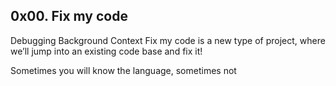 ## 0x00. Fix my code
Debugging
Background Context
Fix my code is a new type of project, where we’ll jump into an existing code base and fix it!

Sometimes you will know the language, sometimes not

